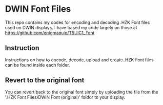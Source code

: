 # DWIN Font Files
This repo contains my codes for encoding and decoding .HZK Font files used on DWIN displays. I have based my code largely on those at https://github.com/enigmaquip/T5UIC1_Font

## Instruction
Instructions on how to encode, decode, upload and create .HZK Font files can be found inside each folder.

## Revert to the original font
You can revert back to the original font simply by uploading the file from the '.HZK Font Files/DWIN Font (original)' foldor to your display.
